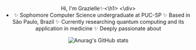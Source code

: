 <div align="center">
<h1></h1>Hi, I'm Grazielle✨<\h1>
<\div>

<br>
<div align="center">
  
<li>
✨ Sophomore Computer Science undergraduate at PUC-SP
✨ Based in São Paulo, Brazil
✨ Currently researching quantum computing and its application in medicine
✨ Deeply passionate about 
</li>

![Anurag's GitHub stats](https://github-readme-stats.vercel.app/api?username=GaiaOcean&show_icons=true&theme=radical)
  

<!--
**GaiaOcean/GaiaOcean** is a ✨ _special_ ✨ repository because its `README.md` (this file) appears on your GitHub profile.

Here are some ideas to get you started:

- 🔭 I’m currently working on ...
- 🌱 I’m currently learning ...
- 👯 I’m looking to collaborate on ...
- 🤔 I’m looking for help with ...
- 💬 Ask me about ...
- 📫 How to reach me: ...
- 😄 Pronouns: ...
- ⚡ Fun fact: ...
-->
